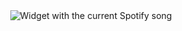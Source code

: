 <div align="center">
  <img src="?theme=dark" alt="Widget with the current Spotify song"  />
</div>

###

